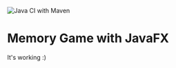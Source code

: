 ![Java CI with Maven](https://github.com/holec/MemoryProject/workflows/Java%20CI%20with%20Maven/badge.svg)

# Memory Game with JavaFX

It's working :)
